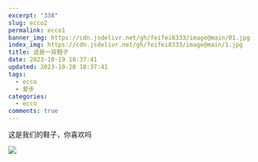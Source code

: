 ```yaml
---
excerpt: "338"
slug: ecco2
permalink: ecco1
banner_img: https://cdn.jsdelivr.net/gh/feifei8333/image@main/01.jpg
index_img: https://cdn.jsdelivr.net/gh/feifei8333/image@main/1.jpg
title: 这是一双鞋子
date: 2023-10-19 18:37:41
updated: 2023-10-20 18:37:41
tags:
  - ecco
  - 爱步
categories:
  - ecco
comments: true
---
```

这是我们的鞋子，你喜欢吗

![](https://cdn.jsdelivr.net/gh/feifei8333/image@main/1.jpg)